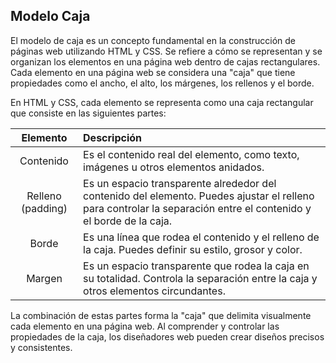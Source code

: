 ## Modelo Caja

El modelo de caja es un concepto fundamental en la construcción de páginas web utilizando HTML y CSS. Se refiere a cómo se representan y se organizan los elementos en una página web dentro de cajas rectangulares. Cada elemento en una página web se considera una "caja" que tiene propiedades como el ancho, el alto, los márgenes, los rellenos y el borde.

En HTML y CSS, cada elemento se representa como una caja rectangular que consiste en las siguientes partes:

|Elemento   |Descripción|  
|:---------:|:----------|
|Contenido  | Es el contenido real del elemento, como texto, imágenes u otros elementos anidados.
|Relleno (padding)| Es un espacio transparente alrededor del contenido del elemento. Puedes ajustar el relleno para controlar la separación entre el contenido y el borde de la caja. |
|Borde| Es una línea que rodea el contenido y el relleno de la caja. Puedes definir su estilo, grosor y color.|
|Margen| Es un espacio transparente que rodea la caja en su totalidad. Controla la separación entre la caja y otros elementos circundantes.|

La combinación de estas partes forma la "caja" que delimita visualmente cada elemento en una página web. Al comprender y controlar las propiedades de la caja, los diseñadores web pueden crear diseños precisos y consistentes.
